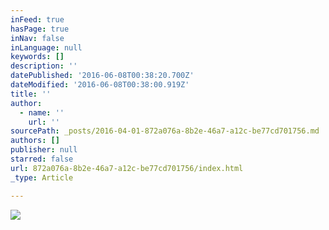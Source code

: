 ```yaml
---
inFeed: true
hasPage: true
inNav: false
inLanguage: null
keywords: []
description: ''
datePublished: '2016-06-08T00:38:20.700Z'
dateModified: '2016-06-08T00:38:00.919Z'
title: ''
author:
  - name: ''
    url: ''
sourcePath: _posts/2016-04-01-872a076a-8b2e-46a7-a12c-be77cd701756.md
authors: []
publisher: null
starred: false
url: 872a076a-8b2e-46a7-a12c-be77cd701756/index.html
_type: Article

---
```

![](https://s3-us-west-2.amazonaws.com/the-grid-img/p/25f022b44efd0931a062513d1f73d4746725cd18.jpg)